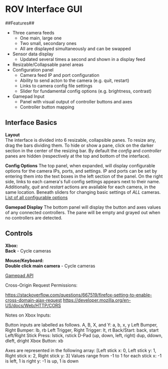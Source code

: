 # ROV Interface GUI
##Features##
* Three camera feeds
  * One main, large one
  * Two small, secondary ones
  * All are displayed simultaneously and can be swapped
* Sensor data display
  * Updated several times a second and shown in a display feed
* Resizable/Collapsable panel areas
* Configuration panel
  * Camera feed IP and port configuration
  * Ability to send acton to the camera (e.g. quit, restart)
  * Links to camera config file settings
  * Slider for fundamental config options (e.g. brightness, contrast)
* Gamepad Input
  * Panel with visual output of controller buttons and axes
  * Controller button mapping

## Interface Basics
**Layout**  
The interface is divided into 6 resizable, collapsible panes. To resize any, drag the bars dividing them. To hide or show a pane, click on the darker section in the center of the resizing bar. By default the _config_ and _controller_ panes are hidden (respectively at the top and bottom of the interface).  

**Config Options**
The top panel, when expanded, will display configurable options for the camera IPs, ports, and settings. IP and ports can be set by entering them into the text boxes in the left section of the panel. On the right side, links to each camera's full config settings appears next to their name. Additionally, _quit_ and _restart_ actions are available for each camera, in the same location. Beneath sliders for changing basic settings of _ALL_ cameras.  
[List of all configurable options](http://www.lavrsen.dk/foswiki/bin/view/Motion/MotionGuideBasicFeatures)

**Gamepad Display**
The bottom panel will display the button and axes values of any connected controllers. The pane will be empty and grayed out when no controllers are detected.

## Controls
**Xbox:**  
**Back** - Cycle cameras  

**Mouse/Keyboard:**  
**Double click main camera** - Cycle cameras  

[Gamepad API](https://developer.mozilla.org/en-US/docs/Web/API/Gamepad_API/Using_the_Gamepad_API#Browser_compatibility)

Cross-Origin Request Permissions:

https://stackoverflow.com/questions/667519/firefox-setting-to-enable-cross-domain-ajax-request
https://developer.mozilla.org/en-US/docs/Web/HTTP/CORS

Notes on Xbox Inputs:

Button inputs are labelled as follows.
A, B, X, and Y: a, b, x, y
Left Bumper, Right Bumper: lb, rb
Left Trigger, Right Trigger: lt, rt
Back/Start: back, start
Left/Right Stick Press: lstick, rstick
D-Pad (up, down, left, right) dup, ddown, dleft, dright
Xbox Button: xb

Axes are represented in the following array:
[Left stick x: 0, Left stick y: 1, Right stick x: 2, Right stick y: 3]
Values range from -1 to 1 for each stick
x: -1 is left, 1 is right
y: -1 is up, 1 is down


